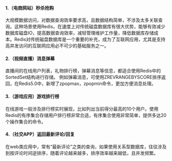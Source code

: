 #### 1.（电商网站）秒杀抢购

大规模数据访问，对数据查询效率要求高，且数据结构简单，不涉及太多关联查询。这种场景使用Redis，在速度上对传统磁盘数据库有很大优势，能够有效减少数据库磁盘IO，提高数据查询效率，减轻管理维护工作量，降低数据库存储成本。Redis对传统磁盘数据库是一个重要的补充，成为了互联网应用，尤其是支持高并发访问的互联网应用必不可少的基础服务之一。	

#### 2.（视频直播）消息弹幕

直播间的在线用户列表，礼物排行榜，弹幕消息等信息，都适合使用Redis中的SortedSet结构进行存储。
例如弹幕消息，可使用ZREVRANGEBYSCORE排序返回，在Redis5.0中，新增了zpopmax，zpopmin命令，更加方便消息处理。

#### 3.（游戏应用）游戏排行榜

在线游戏一般涉及排行榜实时展现，比如列出当前得分最高的10个用户。使用Redis的有序集合存储用户排行榜非常合适，有序集合使用非常简单，提供多达20个操作集合的命令。

#### 4.（社交APP）返回最新评论/回复

在web类应用中，常有“最新评论”之类的查询，如果使用关系型数据库，往往涉及到按评论时间逆排序，随着评论越来越多，排序效率越来越低，且并发频繁。